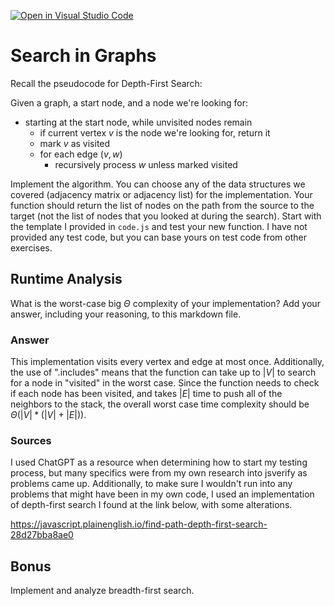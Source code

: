 [![Open in Visual Studio Code](https://classroom.github.com/assets/open-in-vscode-718a45dd9cf7e7f842a935f5ebbe5719a5e09af4491e668f4dbf3b35d5cca122.svg)](https://classroom.github.com/online_ide?assignment_repo_id=12493433&assignment_repo_type=AssignmentRepo)
# Search in Graphs

Recall the pseudocode for Depth-First Search:

Given a graph, a start node, and a node we're looking for:
- starting at the start node, while unvisited nodes remain
    - if current vertex $v$ is the node we're looking for, return it
    - mark $v$ as visited
    - for each edge $(v,w)$
        - recursively process $w$ unless marked visited

Implement the algorithm. You can choose any of the data structures we covered
(adjacency matrix or adjacency list) for the implementation. Your function
should return the list of nodes on the path from the source to the target (not
the list of nodes that you looked at during the search). Start with the template
I provided in `code.js` and test your new function. I have not provided any test
code, but you can base yours on test code from other exercises.

## Runtime Analysis

What is the worst-case big $\Theta$ complexity of your implementation? Add your
answer, including your reasoning, to this markdown file.

### Answer

This implementation visits every vertex and edge at most once.  Additionally, the use of ".includes" means that the function can take up to $|V|$ to search for a node in "visited" in the worst case.  Since the function needs to check if each node has been visited, and takes $|E|$ time to push all of the neighbors to the stack, the overall worst case time complexity should be $\Theta(|V| * (|V| + |E|))$.

### Sources

I used ChatGPT as a resource when determining how to start my testing process, but many specifics were from my own research into jsverify as problems came up.  Additionally, to make sure I wouldn't run into any problems that might have been in my own code, I used an implementation of depth-first search I found at the link below, with some alterations.

https://javascript.plainenglish.io/find-path-depth-first-search-28d27bba8ae0

## Bonus

Implement and analyze breadth-first search.
